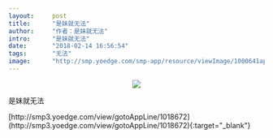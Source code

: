 ```yaml
---
layout:     post
title:      "是妹就无法"
author:     "作者：是妹就无法"
intro:      "是妹就无法"
date:       "2018-02-14 16:56:54"
tags:       "无法"
image:      "http://smp.yoedge.com/smp-app/resource/viewImage/1000641appline.png"
---
```

<div style="text-align: center">
<p><img src="http://smp.yoedge.com/smp-app/resource/viewImage/1000641appline.png"/></p>
</div>
<p class="post-meta">
<span>是妹就无法</span>
</p>
[http://smp3.yoedge.com/view/gotoAppLine/1018672](http://smp3.yoedge.com/view/gotoAppLine/1018672){:target="_blank"}


